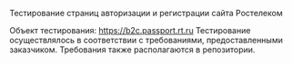 Тестирование страниц авторизации и регистрации сайта Ростелеком

Объект тестирования: https://b2c.passport.rt.ru
Тестирование осуществлялось в соответствии с требованиями, предоставленными заказчиком. Требования также располагаются в репозитории. 

